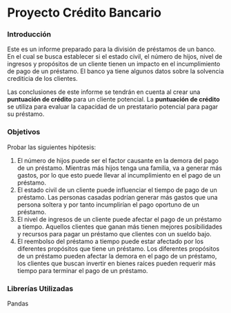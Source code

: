 # Proyecto Crédito Bancario 

### Introducción 

Este es un informe preparado para la división de préstamos de un banco. En el cual se busca establecer si el estado civil, el número de hijos, nivel de ingresos y propósitos de un cliente tienen un impacto en el incumplimiento de pago de un préstamo. El banco ya tiene algunos datos sobre la solvencia crediticia de los clientes.

Las conclusiones de este informe se tendrán en cuenta al crear una **puntuación de crédito** para un cliente potencial. La **puntuación de crédito** se utiliza para evaluar la capacidad de un prestatario potencial para pagar su préstamo.

### Objetivos
Probar las siguientes hipótesis:
1. El número de hijos puede ser el factor causante en la demora del pago de un préstamo. Mientras más hijos tenga una familia, va a generar más gastos, por lo que esto puede llevar al incumplimiento en el pago de un préstamo.
2. El estado civil de un cliente puede influenciar el tiempo de pago de un préstamo. Las personas casadas podrían generar más gastos que una persona soltera y por tanto incumplirían el pago oportuno de un préstamo.
3. El nivel de ingresos de un cliente puede afectar el pago de un préstamo a tiempo. Aquellos clientes que ganan más tienen mejores posibilidades y recursos para pagar un préstamo que clientes con un sueldo bajo.
4. El reembolso del préstamo a tiempo puede estar afectado por los diferentes propósitos que tiene un préstamo. Los diferentes propósitos de un préstamo pueden afectar la demora en el pago de un préstamo, los clientes que buscan invertir en bienes raíces pueden requerir más tiempo para terminar el pago de un préstamo.

### Librerías Utilizadas

Pandas
